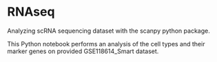 # RNAseq
Analyzing scRNA  sequencing dataset with the scanpy python package.

This Python notebook performs an analysis of the cell types and their marker genes on provided GSE118614_Smart dataset.

